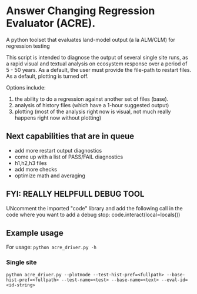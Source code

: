 # Answer Changing Regression Evaluator (ACRE).

A python toolset that evaluates land-model output (a la ALM/CLM) for regression testing

This script is intended to diagnose the output of several single site runs, as a rapid visual and textual analysis on ecosystem response over a period of 5 - 50 years.  As a default, the user must provide the file-path to restart files. As a default, plotting is turned off.

Options include:
1. the ability to do a regression against another set of files (base).
2. analysis of history files (which have a 1-hour suggested output)
3. plotting (most of the analysis right now is visual, not much
                             really happens right now without plotting)

## Next capabilities that are in queue
- add more restart output diagnostics
- come up with a list of PASS/FAIL diagnostics
- h1,h2,h3 files
- add more checks
- optimize math and averaging

## FYI: REALLY HELPFULL DEBUG TOOL
  UNcomment the imported "code" library and add the following call
  in the code where you want to add a debug stop:
        code.interact(local=locals())

## Example usage

For usage: `python acre_driver.py -h`

### Single site

`python acre_driver.py --plotmode --test-hist-pref=<fullpath> --base-hist-pref=<fullpath> --test-name=<test> --base-name=<text> --eval-id=<id-string>`

